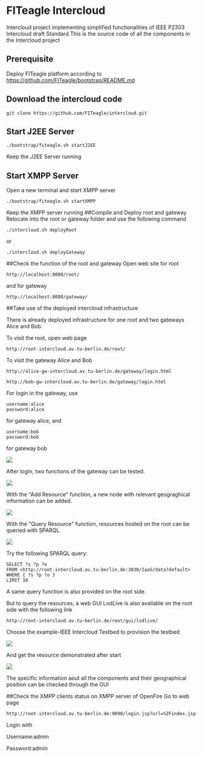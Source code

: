 # FITeagle Intercloud

Intercloud project implementing simplified functionalities of IEEE P2303 Intercloud draft Standard
This is the source code of all the components in the Intercloud project

## Prerequisite
Deploy FITeagle platform according to https://github.com/FITeagle/bootstrap/README.md

## Download the intercloud code
```
git clone https://github.com/FITeagle/intercloud.git
```

## Start J2EE Server
```
./bootstrap/fiteagle.sh startJ2EE
```
Keep the J2EE Server running
## Start XMPP Server
Open a new terminal and start XMPP server 
```
./bootstrap/fiteagle.sh startXMPP
```
Keep the XMPP server running
##Compile and Deploy root and gateway
Relocate into the root or gateway folder and use the following command
```
./intercloud.sh deployRoot
```
or
```
./intercloud.sh deployGateway
```
##Check the function of the root and gateway
Open web site for root
```
http://localhost:8080/root/ 
```
and for gateway 
```
http://localhost:8080/gateway/ 
```
##Take use of the deployed intercloud infrastructure

There is already deployed infrastructure for one root and two gateways Alice and Bob.

To visit the root, open web page

```
http://root-intercloud.av.tu-berlin.de/root/
```

To visit the gateway Alice and Bob

```
http://alice-gw-intercloud.av.tu-berlin.de/gateway/login.html
```
```
http://bob-gw-intercloud.av.tu-berlin.de/gateway/login.html
```

For login in the gateway, use

```
username:alice
password:alice
```
for gateway alice, and

```
username:bob
password:bob
```
for gateway bob

![](https://raw.github.com/FITeagle/intercloud/master/image/login.png)

After login, two functions of the gateway can be tested.

![](https://raw.github.com/FITeagle/intercloud/master/image/gatewayfunction.png)

With the "Add Resource" function, a new node with relevant geograghical information can be added.

![](https://raw.github.com/FITeagle/intercloud/master/image/addresource.png)

With the "Query Resource" function, resources hosted on the root can be queried with SPARQL. 

![](https://raw.github.com/FITeagle/intercloud/master/image/rootSPARQL.png)

Try the following SPARQL query:

```
SELECT ?s ?p ?o
FROM <http://root-intercloud.av.tu-berlin.de:3030/IaaS/data?default>
WHERE { ?s ?p ?o }
LIMIT 10
```
A same query function is also provided on the root side.

But to query the resources, a web GUI LodLive is also available on the root side with the following link

```
http://root-intercloud.av.tu-berlin.de/root/gui/lodlive/
```

Choose the example-IEEE Intercloud Testbed to provision the testbed

![](https://raw.github.com/FITeagle/intercloud/master/image/lodlive.png)

And get the resource demonstrated after start

![](https://raw.github.com/FITeagle/intercloud/master/image/lodlivemap.png)

The specific information aout all the components and their geographical position can be checked through the GUI

##Check the XMPP clients status on XMPP server of OpenFire
Go to web page
```
http://root-intercloud.av.tu-berlin.de:9090/login.jsp?url=%2Findex.jsp 
```
Login with

Username:admin

Password:admin 

